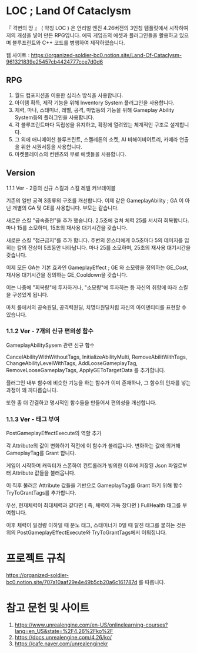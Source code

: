 # LOC ; Land Of Cataclysm

 『 격변의 땅 』 ( 약칭 LOC ) 은 언리얼 엔진 4.26버전의 3인칭 템플릿에서 시작하여 저의 개성을 넣어 만든 RPG입니다. 에픽 게임즈의 에셋과 플러그인들을 활용하고 있으며 블루프린트와 C++ 코드를 병행하여 제작하였습니다.
 
 웹 사이트 : https://organized-soldier-bc0.notion.site/Land-Of-Cataclysm-961321839e25457cb4424777cce7d0d6

## RPG

1. 월드 컴포지션을 이용한 심리스 방식을 사용합니다.
2. 아이템 획득, 제작 기능을 위해 Inventory System 플러그인을 사용합니다.
3. 체력, 마나, 스태미너, 레벨, 공격, 마법등의 기능을 위해 Gameplay Ability System등의 플러그인을 사용합니다.
4. 각 블루프린트마다 독립성을 유지하고, 확장에 열려있는 체계적인 구조로 설계합니다.  
5. 그 외에 애니메이션 블루프린트, 스켈레톤의 소켓, AI 비해이비어트리, 카메라 연출을 위한 시퀀서등을 사용합니다.
6. 마켓플레이스의 컨텐츠와 무료 에셋들을 사용합니다.

## Version 

1.1.1 Ver - 2종의 신규 스킬과 스킬 레벨 커브테이블

기존의 일반 공격 3종류의 구조를 개선합니다. 이제 같은 GameplayAbility ; GA 이 아닌 개별의 GA 및 GE를 사용합니다. 부모는 같습니다.

새로운 스킬 "급속충전"을 추가 했습니다. 2.5초에 걸쳐 체력 25를 서서히 회복합니다. 마나 15를 소모하며, 15초의 재사용 대기시간을 갖습니다.

새로운 스킬 "접근금지"를 추가 합니다. 주변의 몬스터에게 0.5초마다 5의 데미지를 입히는 칼의 잔상이 5초동안 나타납니다. 마나 25를 소모하며, 25초의 재사용 대기시간을 갖습니다.

이제 모든 GA는 기본 효과인 GameplayEffect ; GE 와 소모량을 정의하는 GE_Cost, 재사용 대기시간을 정의하는 GE_Cooldown을 갖습니다.

이는 나중에 "회복량"에 투자하거나, "소모량"에 투자하는 등 자신의 취향에 따라 스킬을 구성있게 됩니다.

마치 롤에서의 공속원딜, 공격력원딜, 치명타원딜처럼 자신의 아이덴티티를 표현할 수 있습니다.

### 1.1.2 Ver - 7개의 신규 편의성 함수

GameplayAbilitySysem 관련 신규 함수

CancelAbilityWithWithoutTags, InitializeAbilityMulti, RemoveAbilitWithTags, ChangeAbilityLevelWithTags, AddLooseGameplayTag, RemoveLooseGameplayTags, ApplyGEToTargetData 를 추가합니다.

플러그인 내부 함수에 비슷한 기능을 하는 함수가 이미 존재하나, 그 함수의 인자를 넣는 과정이 꽤 까다롭습니다.

또한 좀 더 간결하고 명시적인 함수들을 만들어서 편의성을 개선합니다.
 
### 1.1.3 Ver - 태그 부여

PostGameplayEffectExecute의 역할 추가

각 Attribute의 값이 변화하기 직전에 이 함수가 불리웁니다. 변화하는 값에 의거해 GameplayTag를 Grant 합니다. 

게임이 시작하며 캐릭터가 스폰하여 컨트롤러가 빙의한 이후에 저장된 Json 파일로부터 Attribute 값들을 불러옵니다. 

이 직후 불러온 Attribute 값들을 기반으로 GameplayTag를 Grant 하기 위해 함수 TryToGrantTags를 추가합니다.

우선, 현재체력이 최대체력과 같다면 ( 즉, 체력이 가득 찼다면 ) FullHealth 태그를 부여합니다.

이후 체력이 일정량 이하일 때 분노 태그, 스태미너가 0일 때 탈진 태그를 붙히는 것은 위의 PostGameplayEffectExecute와 TryToGrantTags에서 이뤄집니다.

# 프로젝트 규칙

https://organized-soldier-bc0.notion.site/707a10aaf29e4e49b5cb20a6c161787d 를 따릅니다.

# 참고 문헌 및 사이트

1. https://www.unrealengine.com/en-US/onlinelearning-courses?lang=en_US&state=%2F4.26%2Fko%2F
2. https://docs.unrealengine.com/4.26/ko/
3. https://cafe.naver.com/unrealenginekr




